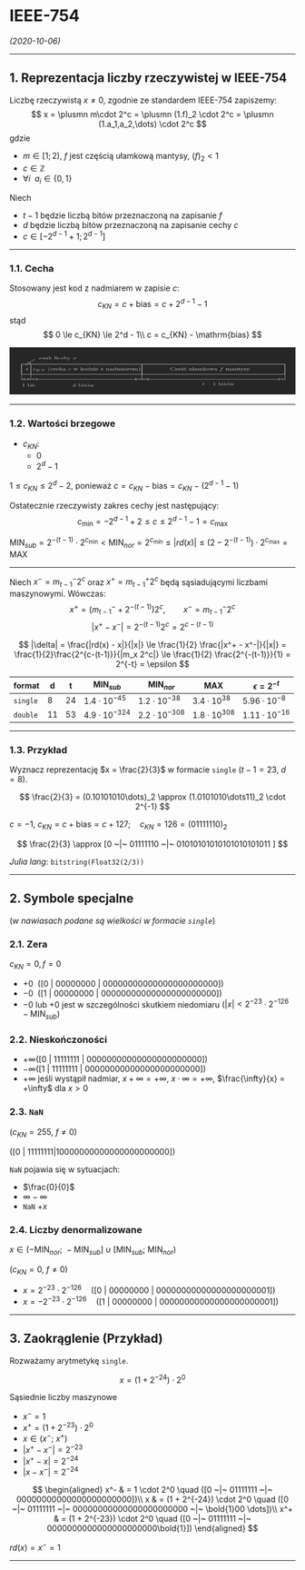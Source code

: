 # IEEE-754

*(2020-10-06)*

---

## 1. Reprezentacja liczby rzeczywistej w IEEE-754

Liczbę rzeczywistą $x \neq 0$, zgodnie ze standardem IEEE-754 zapiszemy:
$$
x = \plusmn m\cdot 2^c = \plusmn (1.f)_2 \cdot 2^c = \plusmn (1.a_1,a_2,\dots) \cdot 2^c
$$
gdzie
- $m \in [1; 2)$, $f$ jest częścią ułamkową mantysy, $(f)_2 < 1$
- $c \in \mathbb{Z}$
- $\forall i \enspace a_i \in \{0,1\}$

Niech
- $t-1$ będzie liczbą bitów przeznaczoną na zapisanie $f$
- $d$ będzie liczbą bitów przeznaczoną na zapisanie cechy $c$
- $c \in [-2^{d-1} + 1; 2^{d-1}]$

---

### 1.1. Cecha

Stosowany jest kod z nadmiarem w zapisie $c$:
$$
c_{KN} = c + \mathrm{bias} = c + 2^{d-1} - 1
$$
stąd
$$
0 \le c_{KN} \le 2^d - 1\\
c = c_{KN} - \mathrm{bias}
$$

![schemat formatu ieee754](format-ieee-754.png)

---

### 1.2. Wartości brzegowe
- $c_{KN}$:
    - $0$
    - $2^d - 1$

$1 \le c_{KN} \le 2^d - 2$, ponieważ $c = c_{KN} - \mathrm{bias} = c_{KN} - (2^{d-1} - 1)$

Ostatecznie rzeczywisty zakres cechy jest następujący:
$$
c_{\min} = -2^{d-1} + 2 \le c \le 2^{d-1} - 1 = c_{\max}
$$

$\mathrm{MIN}_{sub} = 2^{-(t-1)} \cdot 2^{c_{\min}} < \mathrm{MIN}_{nor} = 2^{c_{\min}} \le |rd(x)| \le (2 - 2^{-(t-1)}) \cdot 2^{c_{\max}} = \mathrm{MAX}$

---

Niech $x^- = m_{t-1}^- 2^c$ oraz $x^+ = m^+_{t-1} 2^c$ będą sąsiadującymi liczbami maszynowymi. Wówczas:
$$
x^+ = (m^-_{t-1} + 2^{-(t-1)})2^c, \qquad x^- = m_{t-1}^- 2^c
$$
$$
|x^+ - x^-| = 2^{-(t-1)}2^c = 2^{c - (t-1)}
$$

$$
|\delta| = \frac{|rd(x) - x|}{|x|} \le \frac{1}{2} \frac{|x^+ - x^-|}{|x|} = \frac{1}{2}\frac{2^{c-(t-1)}}{|m_x 2^c|} \le \frac{1}{2} \frac{2^{-(t-1)}}{1} = 2^{-t} = \epsilon
$$

| format   | d    | t    | $\mathrm{MIN}_{sub}$  | $\mathrm{MIN}_{nor}$  | $\mathrm{MAX}$       | $\epsilon = 2^{-t}$   |
| -------- | ---- | ---- | --------------------- | --------------------- | -------------------- | --------------------- |
| `single` | $8$  | $24$ | $1.4 \cdot 10^{-45}$  | $1.2 \cdot 10^{-38}$  | $3.4 \cdot 10^{38}$  | $5.96 \cdot 10^{-8}$  |
| `double` | $11$ | $53$ | $4.9 \cdot 10^{-324}$ | $2.2 \cdot 10^{-308}$ | $1.8 \cdot 10^{308}$ | $1.11 \cdot 10^{-16}$ |

---

### 1.3. Przykład

Wyznacz reprezentację $x = \frac{2}{3}$ w formacie `single` ($t-1 = 23,~ d = 8$).

$$
\frac{2}{3} = (0.10101010\dots)_2 \approx (1.0101010\dots11)_2 \cdot 2^{-1}
$$

$c = -1,~ c_{KN} = c + \mathrm{bias} = c + 127; \quad c_{KN} = 126 = (01111110)_2$

$$
\frac{2}{3} \approx [0 ~|~ 01111110 ~|~ 01010101010101010101011 ]
$$

*Julia lang*: `bitstring(Float32(2/3))`

---

## 2. Symbole specjalne

(*w nawiasach podane są wielkości w formacie `single`*)

### 2.1. Zera
$c_{KN} = 0, f = 0$

- $+0 \enspace ([0 ~|~ 00000000 ~|~ 00000000000000000000000])$
- $-0 \enspace ([1 ~|~ 00000000 ~|~ 00000000000000000000000])$
- $-0$ lub $+0$ jest w szczególności skutkiem niedomiaru ($|x| < 2^{-23} \cdot 2^{-126} - \mathrm{MIN}_{sub}$)

### 2.2. Nieskończoności

- $+\infty ([0 ~|~ 11111111 ~|~ 00000000000000000000000])$
- $-\infty ([1 ~|~ 11111111 ~|~ 00000000000000000000000])$
- $+\infty$ jeśli wystąpił nadmiar, $x + \infty = +\infty$, $x \cdot \infty = +\infty$, $\frac{\infty}{x} = +\infty$ dla $x > 0$

### 2.3. `NaN`
($c_{KN} = 255,~ f \neq 0$)

($[0 ~|~ 11111111 | 10000000000000000000000]$)

`NaN` pojawia się w sytuacjach:
- $\frac{0}{0}$
- $\infty - \infty$
- `NaN` $+ x$

### 2.4. Liczby denormalizowane
$x \in (-\mathrm{MIN}_{nor};~-\mathrm{MIN}_{sub}] \cup [\mathrm{MIN}_{sub};~ \mathrm{MIN}_{nor})$

($c_{KN} = 0,~ f \neq 0$)

- $x = 2^{-23} \cdot 2^{-126} \quad ([0 ~|~ 00000000 ~|~ 00000000000000000000001])$
- $x = -2^{-23} \cdot 2^{-126} \quad ([1 ~|~ 00000000 ~|~ 00000000000000000000001])$

---

## 3. Zaokrąglenie (Przykład)

Rozważamy arytmetykę `single`.

$$
x = (1 + 2^{-24}) \cdot 2^0
$$

Sąsiednie liczby maszynowe
- $x^- = 1$
- $x^+ = (1 + 2^{-23}) \cdot 2^0$
- $x \in (x^-;~ x^+)$
- $|x^+ - x^-| = 2^{-23}$
- $|x^+ - x| = 2^{-24}$
- $|x - x^-| = 2^{-24}$

$$
\begin{aligned}
    x^- & = 1 \cdot 2^0 \quad ([0 ~|~ 01111111 ~|~ 00000000000000000000000])\\
    x & = (1 + 2^{-24}) \cdot 2^0 \quad ([0 ~|~ 01111111 ~|~ 00000000000000000000000 ~|~ \bold{1}00 \dots])\\
    x^+ & = (1 + 2^{-23}) \cdot 2^0 \quad ([0 ~|~ 01111111 ~|~ 0000000000000000000000\bold{1}])
\end{aligned}
$$

$rd(x) = x^- = 1$

---
